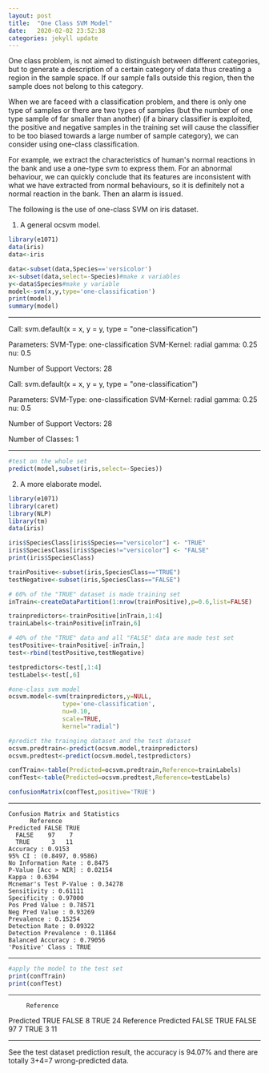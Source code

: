 ```yaml
---
layout: post
title:  "One Class SVM Model"
date:   2020-02-02 23:52:38
categories: jekyll update
---
```


One class problem, is not aimed to distinguish between different categories, but to generate a description of a certain category of data thus creating a region in the sample space. If our sample falls outside this region, then the sample does not belong to this category.

When we are faceed with a classification problem, and there is only one type of samples or there are two types of samples (but the number of one type sample of far smaller than another) (if a binary classifier is exploited, the positive and negative samples in the training set will cause the classifier to be too biased towards a large number of sample category), we can consider using one-class classification.

For example, we extract the characteristics of human's normal reactions in the bank and use a one-type svm to express them. For an abnormal behaviour, we can quickly conclude that its features are inconsistent with what we have extracted from normal behaviours, so it is definitely not a normal reaction in the bank. Then an alarm is issued. 

The following is the use of one-class SVM on iris dataset.

1. A general ocsvm model.
```r
library(e1071)
data(iris)
data<-iris
```
```r
data<-subset(data,Species=='versicolor')
x<-subset(data,select=-Species)#make x variables
y<-data$Species#make y variable
model<-svm(x,y,type='one-classification')
print(model)
summary(model)
```
***
Call:
svm.default(x = x, y = y, type = "one-classification")


Parameters:
   SVM-Type:  one-classification 
 SVM-Kernel:  radial 
      gamma:  0.25 
         nu:  0.5 

Number of Support Vectors:  28

Call:
svm.default(x = x, y = y, type = "one-classification")


Parameters:
   SVM-Type:  one-classification 
 SVM-Kernel:  radial 
      gamma:  0.25 
         nu:  0.5 

Number of Support Vectors:  28

Number of Classes: 1

***

```r
#test on the whole set
predict(model,subset(iris,select=-Species))
```

2. A more elaborate model.

```r
library(e1071)
library(caret)
library(NLP)
library(tm)
data(iris)
```

```r
iris$SpeciesClass[iris$Species=="versicolor"] <- "TRUE"
iris$SpeciesClass[iris$Species!="versicolor"] <- "FALSE"
print(iris$SpeciesClass)
```

```r
trainPositive<-subset(iris,SpeciesClass=="TRUE")
testNegative<-subset(iris,SpeciesClass=="FALSE")

# 60% of the "TRUE" dataset is made training set
inTrain<-createDataPartition(1:nrow(trainPositive),p=0.6,list=FALSE)

trainpredictors<-trainPositive[inTrain,1:4]
trainLabels<-trainPositive[inTrain,6]
```

```r
# 40% of the "TRUE" data and all "FALSE" data are made test set
testPositive<-trainPositive[-inTrain,]
test<-rbind(testPositive,testNegative)

testpredictors<-test[,1:4]
testLabels<-test[,6]
```

```r
#one-class svm model
ocsvm.model<-svm(trainpredictors,y=NULL,
               type='one-classification',
               nu=0.10,
               scale=TRUE,
               kernel="radial")

#predict the trainging dataset and the test dataset
ocsvm.predtrain<-predict(ocsvm.model,trainpredictors)
ocsvm.predtest<-predict(ocsvm.model,testpredictors)

confTrain<-table(Predicted=ocsvm.predtrain,Reference=trainLabels)
confTest<-table(Predicted=ocsvm.predtest,Reference=testLabels)

confusionMatrix(confTest,positive='TRUE')
```
***
    Confusion Matrix and Statistics
          Reference
    Predicted FALSE TRUE
      FALSE    97    7
      TRUE      3   11  
    Accuracy : 0.9153          
    95% CI : (0.8497, 0.9586)
    No Information Rate : 0.8475 
    P-Value [Acc > NIR] : 0.02154                                       
    Kappa : 0.6394                                                   
    Mcnemar's Test P-Value : 0.34278        
    Sensitivity : 0.61111         
    Specificity : 0.97000         
    Pos Pred Value : 0.78571         
    Neg Pred Value : 0.93269         
    Prevalence : 0.15254         
    Detection Rate : 0.09322         
    Detection Prevalence : 0.11864         
    Balanced Accuracy : 0.79056                                   
    'Positive' Class : TRUE

***

```r
#apply the model to the test set
print(confTrain)
print(confTest)
```
***
         Reference
Predicted TRUE
    FALSE    8
    TRUE    24
         Reference
Predicted FALSE TRUE
    FALSE    97    7
    TRUE      3   11
    
***
See the test dataset prediction result, the accuracy is 94.07% and there are totally 3+4=7 wrong-predicted data. 